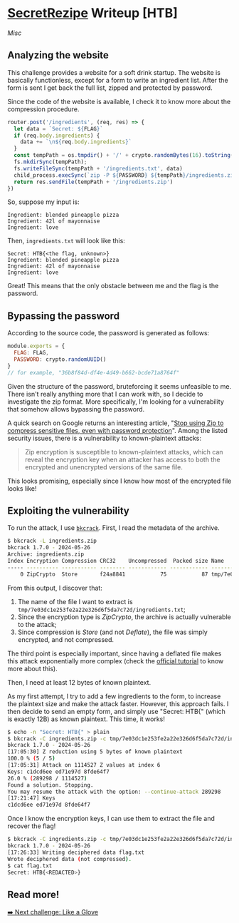 # [SecretRezipe](https://app.hackthebox.com/challenges/SecretRezipe) Writeup [HTB]
_Misc_

## Analyzing the website
This challenge provides a website for a soft drink startup. 
The website is basically functionless, except for a form to write an ingredient list. After the form is sent I get back the full list, zipped and protected by password.

Since the code of the website is available, I check it to know more about the compression procedure.
```js
router.post('/ingredients', (req, res) => {
  let data = `Secret: ${FLAG}`
  if (req.body.ingredients) {
    data += `\n${req.body.ingredients}`
  }
  const tempPath = os.tmpdir() + '/' + crypto.randomBytes(16).toString('hex')
  fs.mkdirSync(tempPath);
  fs.writeFileSync(tempPath + '/ingredients.txt', data)
  child_process.execSync(`zip -P ${PASSWORD} ${tempPath}/ingredients.zip ${tempPath}/ingredients.txt`)
  return res.sendFile(tempPath + '/ingredients.zip')
})
```
So, suppose my input is:
```
Ingredient: blended pineapple pizza
Ingredient: 42l of mayonnaise
Ingredient: love
```
Then, `ingredients.txt` will look like this:
```
Secret: HTB{<the flag, unknown>}
Ingredient: blended pineapple pizza
Ingredient: 42l of mayonnaise
Ingredient: love
```
Great! This means that the only obstacle between me and the flag is the password.

## Bypassing the password
According to the source code, the password is generated as follows:
```js
module.exports = {
  FLAG: FLAG,
  PASSWORD: crypto.randomUUID()
}
// for example, "36b8f84d-df4e-4d49-b662-bcde71a8764f"
```
Given the structure of the password, bruteforcing it seems unfeasible to me. 
There isn't really anything more that I can work with, so I decide to investigate the zip format. More specifically, I'm looking for a vulnerability that somehow allows bypassing the password.

A quick search on Google returns an interesting article, "[Stop using Zip to compress sensitive files, even with password protection](https://medium.com/@ethan_hou/stop-using-zip-to-compress-sensitive-files-even-with-password-protection-170d48374067)". Among the listed security issues, there is a vulnerability to known-plaintext attacks:

> Zip encryption is susceptible to known-plaintext attacks, which can reveal the encryption key when an attacker has access to both the encrypted and unencrypted versions of the same file.

This looks promising, especially since I know how most of the encrypted file looks like! 

## Exploiting the vulnerability
To run the attack, I use [`bkcrack`](https://github.com/kimci86/bkcrack). First, I read the metadata of the archive.
```sh
$ bkcrack -L ingredients.zip 
bkcrack 1.7.0 - 2024-05-26
Archive: ingredients.zip
Index Encryption Compression CRC32    Uncompressed  Packed size Name
----- ---------- ----------- -------- ------------ ------------ ----------------
    0 ZipCrypto  Store       f24a8841           75           87 tmp/7e03dc1e253fe2a22e326d6f5da7c72d/ingredients.txt
```
From this output, I discover that:
1. The name of the file I want to extract is `tmp/7e03dc1e253fe2a22e326d6f5da7c72d/ingredients.txt`;
2. Since the encryption type is _ZipCrypto_, the archive is actually vulnerable to the attack;
3. Since compression is _Store_ (and not _Deflate_), the file was simply encrypted, and not compressed. 

The third point is especially important, since having a deflated file makes this attack exponentially more complex (check the [official tutorial](https://github.com/kimci86/bkcrack/blob/master/example/tutorial.md) to know more about this).

Then, I need at least 12 bytes of known plaintext. 

As my first attempt, I try to add a few ingredients to the form, to increase the plaintext size and make the attack faster. However, this approach fails. I then decide to send an empty form, and simply use "Secret: HTB{" (which is exactly 12B) as known plaintext. This time, it works!

```sh
$ echo -n "Secret: HTB{" > plain
$ bkcrack -C ingredients.zip -c tmp/7e03dc1e253fe2a22e326d6f5da7c72d/ingredients.txt -p plain
bkcrack 1.7.0 - 2024-05-26
[17:05:30] Z reduction using 5 bytes of known plaintext
100.0 % (5 / 5)
[17:05:31] Attack on 1114527 Z values at index 6
Keys: c1dcd6ee ed71e97d 8fde64f7
26.0 % (289298 / 1114527)
Found a solution. Stopping.
You may resume the attack with the option: --continue-attack 289298
[17:21:47] Keys
c1dcd6ee ed71e97d 8fde64f7
```
Once I know the encryption keys, I can use them to extract the file and recover the flag!
```sh
$ bkcrack -C ingredients.zip -c tmp/7e03dc1e253fe2a22e326d6f5da7c72d/ingredients.txt -k c1dcd6ee ed71e97d 8fde64f7 -d flag.txt
bkcrack 1.7.0 - 2024-05-26
[17:26:33] Writing deciphered data flag.txt
Wrote deciphered data (not compressed).
$ cat flag.txt 
Secret: HTB{<REDACTED>}
```

## Read more!
[➡️ Next challenge: Like a Glove](./likeaglove.md)